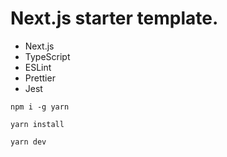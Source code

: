 # Next.js starter template.

- Next.js
- TypeScript
- ESLint
- Prettier
- Jest

```
npm i -g yarn
```

```
yarn install
```

```
yarn dev
```
